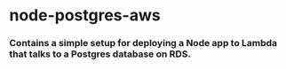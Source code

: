 # node-postgres-aws

### Contains a simple setup for deploying a Node app to Lambda that talks to a Postgres database on RDS.